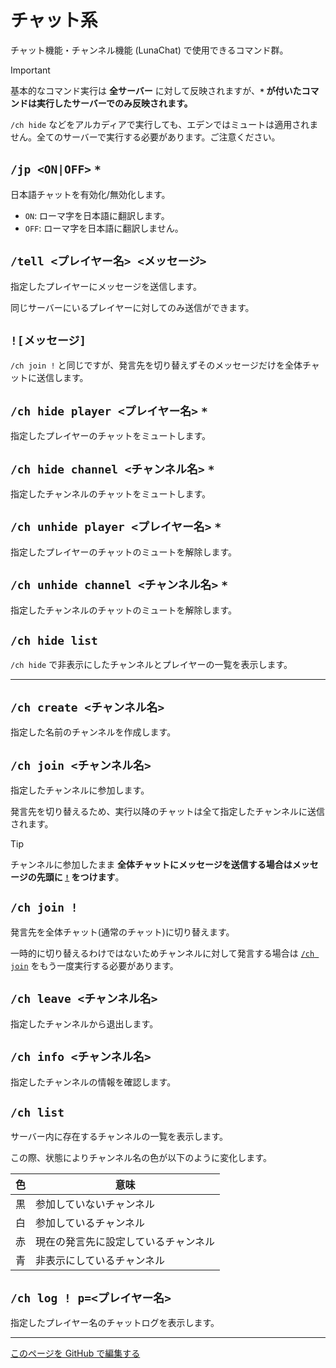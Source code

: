 # チャット系

チャット機能・チャンネル機能 (LunaChat) で使用できるコマンド群。

> [!IMPORTANT]
>
> 基本的なコマンド実行は **全サーバー** に対して反映されますが、**`*` が付いたコマンドは実行したサーバーでのみ反映されます。**
>
> `/ch hide` などをアルカディアで実行しても、エデンではミュートは適用されません。全てのサーバーで実行する必要があります。ご注意ください。

## `/jp <ON|OFF>` `*`

日本語チャットを有効化/無効化します。

- `ON`: ローマ字を日本語に翻訳します。
- `OFF`: ローマ字を日本語に翻訳しません。

## `/tell <プレイヤー名> <メッセージ>`

指定したプレイヤーにメッセージを送信します。

同じサーバーにいるプレイヤーに対してのみ送信ができます。

## `![メッセージ]`

`/ch join !` と同じですが、発言先を切り替えずそのメッセージだけを全体チャットに送信します。

## `/ch hide player <プレイヤー名>` `*`

指定したプレイヤーのチャットをミュートします。

## `/ch hide channel <チャンネル名>` `*`

指定したチャンネルのチャットをミュートします。

## `/ch unhide player <プレイヤー名>` `*`

指定したプレイヤーのチャットのミュートを解除します。

## `/ch unhide channel <チャンネル名>` `*`

指定したチャンネルのチャットのミュートを解除します。

## `/ch hide list`

`/ch hide` で非表示にしたチャンネルとプレイヤーの一覧を表示します。

---

## `/ch create <チャンネル名>`

指定した名前のチャンネルを作成します。

## `/ch join <チャンネル名>`

指定したチャンネルに参加します。

発言先を切り替えるため、実行以降のチャットは全て指定したチャンネルに送信されます。

> [!TIP]
>
> チャンネルに参加したまま **全体チャットにメッセージを送信する場合はメッセージの先頭に [`!`](#メッセージ) をつけます**。

## `/ch join !`

発言先を全体チャット(通常のチャット)に切り替えます。

一時的に切り替えるわけではないためチャンネルに対して発言する場合は [`/ch join`](#ch-join-チャンネル名) をもう一度実行する必要があります。

## `/ch leave <チャンネル名>`

指定したチャンネルから退出します。

## `/ch info <チャンネル名>`

指定したチャンネルの情報を確認します。

## `/ch list`

サーバー内に存在するチャンネルの一覧を表示します。

この際、状態によりチャンネル名の色が以下のように変化します。

| 色 | 意味 |
| ---- | ---- |
| 黒 | 参加していないチャンネル |
| 白 | 参加しているチャンネル |
| 赤 | 現在の発言先に設定しているチャンネル |
| 青 | 非表示にしているチャンネル |

## `/ch log ! p=<プレイヤー名>`

指定したプレイヤー名のチャットログを表示します。

---

[このページを GitHub で編集する](https://github.com/GiganticMinecraft/CommandReference/edit/main/src/player/chat.md)
